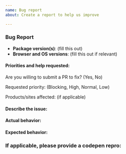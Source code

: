 ```yaml
---
name: Bug report
about: Create a report to help us improve

---
```


### Bug Report 
 
- __Package version(s)__: (fill this out)
- __Browser and OS versions__: (fill this out if relevant)
 
#### Priorities and help requested:
 
Are you willing to submit a PR to fix? (Yes, No)
 
Requested priority: (Blocking, High, Normal, Low) 
 
Products/sites affected: (if applicable)
 
#### Describe the issue:
 
<!-- fill this out -->
 
#### Actual behavior:
 
<!-- fill this out -->
 
#### Expected behavior:
 
<!-- fill this out -->
 
### If applicable, please provide a codepen repro:
 
<!-- See https://codepen.io/FabricReact/ for a starting template -->
<!-- See http://codepen.io/dzearing/pens/public/?grid_type=list for a variety of examples -->
